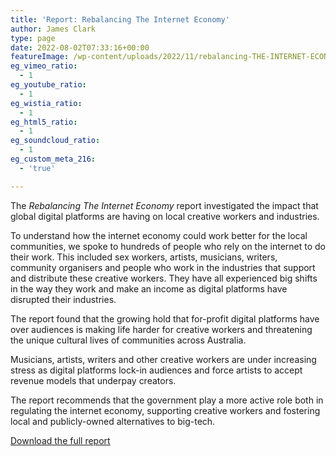 ```yaml
---
title: 'Report: Rebalancing The Internet Economy'
author: James Clark
type: page
date: 2022-08-02T07:33:16+00:00
featureImage: /wp-content/uploads/2022/11/rebalancing-THE-INTERNET-ECONOMY-1.jpg
eg_vimeo_ratio:
  - 1
eg_youtube_ratio:
  - 1
eg_wistia_ratio:
  - 1
eg_html5_ratio:
  - 1
eg_soundcloud_ratio:
  - 1
eg_custom_meta_216:
  - 'true'

---
```

 

The _Rebalancing The Internet Economy_ report investigated the impact that global digital platforms are having on local creative workers and industries.

To understand how the internet economy could work better for the local communities, we spoke to hundreds of people who rely on the internet to do their work. This included sex workers, artists, musicians, writers, community organisers and people who work in the industries that support and distribute these creative workers. They have all experienced big shifts in the way they work and make an income as digital platforms have disrupted their industries.

The report found that the growing hold that for-profit digital platforms have over audiences is making life harder for creative workers and threatening the unique cultural lives of communities across Australia.

Musicians, artists, writers and other creative workers are under increasing stress as digital platforms lock-in audiences and force artists to accept revenue models that underpay creators.

The report recommends that the government play a more active role both in regulating the internet economy, supporting creative workers and fostering local and publicly-owned alternatives to big-tech.

<div class="wp-block-buttons is-content-justification-center is-layout-flex wp-container-core-buttons-layout-1 wp-block-buttons-is-layout-flex">
  <div class="wp-block-button">
    <a class="wp-block-button__link" href="https://drive.google.com/file/d/1JqftIQtzfLb1wzSVr9pHZRPInnYkAZnF/view?usp=sharing" target="_blank" rel="noreferrer noopener">Download the full report</a>
  </div>
</div>